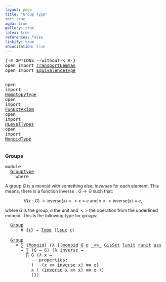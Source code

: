 ```yaml
---
layout: page
title: "Group Type"
toc: true
agda: true
gallery: true
latex: true
references: false
linkify: true
showcitation: true
---
```


<div class="hide" >
<pre class="Agda">
<a id="174" class="Symbol">{-#</a> <a id="178" class="Keyword">OPTIONS</a> <a id="186" class="Pragma">--without-K</a> <a id="198" class="Symbol">#-}</a>
<a id="202" class="Keyword">open</a> <a id="207" class="Keyword">import</a> <a id="214" href="TransportLemmas.html" class="Module">TransportLemmas</a>
<a id="230" class="Keyword">open</a> <a id="235" class="Keyword">import</a> <a id="242" href="EquivalenceType.html" class="Module">EquivalenceType</a>

<a id="259" class="Keyword">open</a> <a id="264" class="Keyword">import</a> <a id="271" href="HomotopyType.html" class="Module">HomotopyType</a>
<a id="284" class="Keyword">open</a> <a id="289" class="Keyword">import</a> <a id="296" href="FunExtAxiom.html" class="Module">FunExtAxiom</a>
<a id="308" class="Keyword">open</a> <a id="313" class="Keyword">import</a> <a id="320" href="HLevelTypes.html" class="Module">HLevelTypes</a>
<a id="332" class="Keyword">open</a> <a id="337" class="Keyword">import</a> <a id="344" href="MonoidType.html" class="Module">MonoidType</a>
</pre>
</div>

### Groups

<pre class="Agda">
<a id="399" class="Keyword">module</a>
  <a id="408" href="GroupType.html" class="Module">GroupType</a>
    <a id="422" class="Keyword">where</a>
</pre>

A group $G$ is a monoid with something else, *inverses* for each element.
This means, there is a function $\mathsf{inverse} : G → G$ such that:

$$∀ (x : G) → \mathsf{inverse}(x) <> x ≡ e\text {  and  }x <>
\mathsf{inverse}(x)  ≡ e,$$

where $G$ is the group, $e$ the unit and $<>$ the operation from the underlined
monoid. This is the following type for groups:


<pre class="Agda">
  <a id="Group"></a><a id="820" href="GroupType.html#820" class="Function">Group</a>
    <a id="830" class="Symbol">:</a> <a id="832" class="Symbol">∀</a> <a id="834" class="Symbol">{</a><a id="835" href="GroupType.html#835" class="Bound">ℓ</a><a id="836" class="Symbol">}</a> <a id="838" class="Symbol">→</a> <a id="840" href="Intro.html#2793" class="Function">Type</a> <a id="845" class="Symbol">(</a><a id="846" href="Agda.Primitive.html#627" class="Primitive">lsuc</a> <a id="851" href="GroupType.html#835" class="Bound">ℓ</a><a id="852" class="Symbol">)</a>

  <a id="857" href="GroupType.html#820" class="Function">Group</a>
    <a id="867" class="Symbol">=</a> <a id="869" href="BasicTypes.html#1497" class="Record">∑</a> <a id="871" class="Symbol">(</a><a id="872" href="MonoidType.html#872" class="Record">Monoid</a><a id="878" class="Symbol">)</a> <a id="880" class="Symbol">(λ</a> <a id="883" class="Symbol">{(</a><a id="885" href="MonoidType.html#929" class="InductiveConstructor">monoid</a> <a id="892" href="GroupType.html#892" class="Bound">G</a> <a id="894" href="GroupType.html#894" class="Bound">e</a> <a id="896" href="GroupType.html#896" class="Bound Operator">_&lt;&gt;_</a> <a id="901" href="GroupType.html#901" class="Bound">GisSet</a> <a id="908" href="GroupType.html#908" class="Bound">lunit</a> <a id="914" href="GroupType.html#914" class="Bound">runit</a> <a id="920" href="GroupType.html#920" class="Bound">assoc</a><a id="925" class="Symbol">)</a>
      <a id="933" class="Symbol">→</a> <a id="935" href="BasicTypes.html#1497" class="Record">∑</a> <a id="937" class="Symbol">(</a><a id="938" href="GroupType.html#892" class="Bound">G</a> <a id="940" class="Symbol">→</a> <a id="942" href="GroupType.html#892" class="Bound">G</a><a id="943" class="Symbol">)</a> <a id="945" class="Symbol">(λ</a> <a id="948" href="GroupType.html#948" class="Bound">inverse</a> <a id="956" class="Symbol">→</a>
        <a id="966" href="BasicTypes.html#2031" class="Function">∏</a> <a id="968" href="GroupType.html#892" class="Bound">G</a> <a id="970" class="Symbol">(λ</a> <a id="973" href="GroupType.html#973" class="Bound">x</a> <a id="975" class="Symbol">→</a>
          <a id="987" class="Comment">-- properties:</a>
          <a id="1012" class="Symbol">(</a>   <a id="1016" class="Symbol">(</a><a id="1017" href="GroupType.html#973" class="Bound">x</a> <a id="1019" href="GroupType.html#896" class="Bound Operator">&lt;&gt;</a> <a id="1022" href="GroupType.html#948" class="Bound">inverse</a> <a id="1030" href="GroupType.html#973" class="Bound">x</a><a id="1031" class="Symbol">)</a> <a id="1033" href="BasicTypes.html#4338" class="Datatype Operator">==</a> <a id="1036" href="GroupType.html#894" class="Bound">e</a><a id="1037" class="Symbol">)</a>
          <a id="1049" href="BasicTypes.html#2148" class="Function Operator">×</a> <a id="1051" class="Symbol">(</a> <a id="1053" class="Symbol">(</a><a id="1054" href="GroupType.html#948" class="Bound">inverse</a> <a id="1062" href="GroupType.html#973" class="Bound">x</a> <a id="1064" href="GroupType.html#896" class="Bound Operator">&lt;&gt;</a> <a id="1067" href="GroupType.html#973" class="Bound">x</a><a id="1068" class="Symbol">)</a> <a id="1070" href="BasicTypes.html#4338" class="Datatype Operator">==</a> <a id="1073" href="GroupType.html#894" class="Bound">e</a> <a id="1075" class="Symbol">))</a>
          <a id="1088" class="Symbol">)})</a>
</pre>
